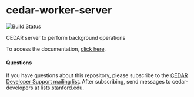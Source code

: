 # cedar-worker-server

[![Build Status](https://travis-ci.com/metadatacenter/cedar-worker-server.svg?branch=master)](https://travis-ci.com/metadatacenter/cedar-worker-server)

CEDAR server to perform background operations

To access the documentation, [click here](https://github.com/metadatacenter/cedar-docs/wiki).

#### Questions

If you have questions about this repository, please subscribe to the [CEDAR Developer Support
mailing list](https://mailman.stanford.edu/mailman/listinfo/cedar-developers).
After subscribing, send messages to cedar-developers at lists.stanford.edu.


